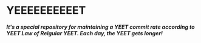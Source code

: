 # YEEEEEEEEEET

**_It's a special repository for maintaining a YEET commit rate according to YEET Law of Relgular YEET. Each day, the YEET gets longer!_**
